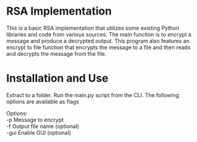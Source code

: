 # RSA Implementation

This is a basic RSA implementation that utilizes some existing Python libraries and code from various sources. The main function is to encrypt a message and produce a decrypted output. This program also features an encrypt to file function that encrypts the message to a file and then reads and decrypts the message from the file. 

# Installation and Use

Extract to a folder. Run the main.py script from the CLI. The following options are available as flags

Options:  
-p   Message to encrypt  
-f   Output file name (optional)  
-gui Enable GUI (optional)  

